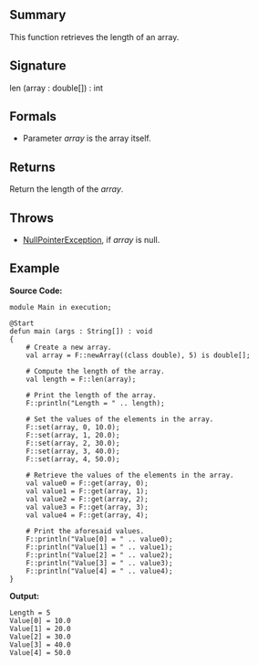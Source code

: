 ## Summary

This function retrieves the length of an array.

## Signature

len (array : double[]) : int

## Formals

+ Parameter <i>array</i> is the array itself.

## Returns

Return the length of the <i>array</i>.

## Throws

+ [NullPointerException](https://docs.oracle.com/javase/7/docs/api/java/lang/NullPointerException.html), if <i>array</i> is null.

## Example

**Source Code:**

```plain
module Main in execution;

@Start
defun main (args : String[]) : void
{
    # Create a new array. 
    val array = F::newArray((class double), 5) is double[];

    # Compute the length of the array. 
    val length = F::len(array);

    # Print the length of the array. 
    F::println("Length = " .. length);

    # Set the values of the elements in the array.
    F::set(array, 0, 10.0);
    F::set(array, 1, 20.0);
    F::set(array, 2, 30.0);
    F::set(array, 3, 40.0);
    F::set(array, 4, 50.0);

    # Retrieve the values of the elements in the array.
    val value0 = F::get(array, 0);
    val value1 = F::get(array, 1);
    val value2 = F::get(array, 2);
    val value3 = F::get(array, 3);
    val value4 = F::get(array, 4);

    # Print the aforesaid values. 
    F::println("Value[0] = " .. value0);
    F::println("Value[1] = " .. value1);
    F::println("Value[2] = " .. value2);
    F::println("Value[3] = " .. value3);
    F::println("Value[4] = " .. value4);
}
```

**Output:**

```plain
Length = 5
Value[0] = 10.0
Value[1] = 20.0
Value[2] = 30.0
Value[3] = 40.0
Value[4] = 50.0
```


